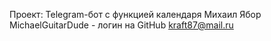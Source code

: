 Проект: Telegram-бот с функцией календаря
Михаил Ябор
MichaelGuitarDude - логин на GitHub
kraft87@mail.ru
